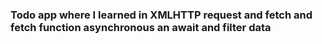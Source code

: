 ### Todo app where I learned in XMLHTTP request  and fetch and fetch function asynchronous an await and filter data
